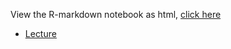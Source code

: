 View the R-markdown notebook as html, [click here](https://htmlpreview.github.io/?https://github.com/krabberod/BIO9905MERG1_V23/blob/main/Lectures/Networks/Networks_Rnotebook.nb.html)

- [Lecture](./../Lecture_pdfs/Krabberod_Networks_Bio9905_V23.pdf)